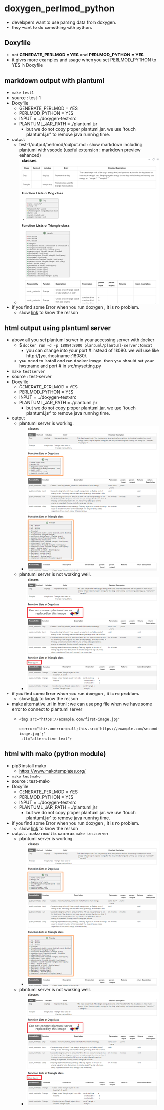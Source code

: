 # doxygen_perlmod_python
- developers want to use parsing data from doxygen.
- they want to do something with python.

## Doxyfile
- set **GENERATE_PERLMOD = YES**   and **PERLMOD_PYTHON = YES**
- it gives more examples and usage when you set PERLMOD_PYTHON to YES in Doxyfile

## markdown output with plantuml
- `make test1`
- source : test-1
- Doxyfile
  - GENERATE_PERLMOD = YES
  - PERLMOD_PYTHON = YES
  - INPUT =  ../doxygen-test-src
  - PLANTUML_JAR_PATH = ./plantuml.jar
    - but we do not copy proper plantuml.jar. we use 'touch plantuml.jar' to remove java running time.
- output
	- test-1/output/perlmod/output.md : show markdown including plantuml with vscode (useful extension : markdown preview enhanced)
    - ![](img/markdown.png)
- if you find some Error when you run doxygen , it is no problem.
  - show [link](test-1/README.md) to know the reason

## html output using plantuml server
- above all you set plantuml server in your accessing server with docker
    - $ ```docker run -d -p 18080:8080 plantuml/plantuml-server:tomcat```
        - you can change into your port # instead of 18080. we will use like http://[yourhostname]:18080/.
    - you need to install and run docker image. then you should set your hostname and port # in src/mysetting.py
- `make testserver`
- source : test-server
- Doxyfile
  - GENERATE_PERLMOD = YES
  - PERLMOD_PYTHON = YES
  - INPUT =  ../doxygen-test-src
  - PLANTUML_JAR_PATH = ./plantuml.jar
    - but we do not copy proper plantuml.jar. we use 'touch plantuml.jar' to remove java running time.
- output
    - plantuml server is working.
        - ![](img/plantuml-server.png)
    - plantuml server is not working well.
        - ![](img/no-plantuml-server.png)
- if you find some Error when you run doxygen , it is no problem.
  - show [link](test-server/README.md) to know the reason
- make alternative url in html : we can use png file when we have some error to connect to plantuml server
  - ```
    <img src="https://example.com/first-image.jpg"
     onerror="this.onerror=null;this.src='https://example.com/second-image.jpg';"
     alt="alternative text">
    ```

## html with mako (python module)
- pip3 install mako
  - https://www.makotemplates.org/
- `make testmako`
- source : test-mako
- Doxyfile
  - GENERATE_PERLMOD = YES
  - PERLMOD_PYTHON = YES
  - INPUT =  ../doxygen-test-src
  - PLANTUML_JAR_PATH = ./plantuml.jar
    - but we do not copy proper plantuml.jar. we use 'touch plantuml.jar' to remove java running time.
- if you find some Error when you run doxygen , it is no problem.
  - show [link](test-mako/README.md) to know the reason
- output : mako result is same as `make testserver`
    - plantuml server is working.
        - ![](img/plantuml-server.png)
    - plantuml server is not working well.
        - ![](img/no-plantuml-server.png)

